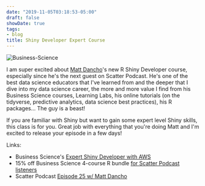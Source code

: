 ```yaml
---
date: "2019-11-05T03:18:53-05:00"
draft: false
showDate: true
tags:
- blog
title: Shiny Developer Expert Course
---
```


![Business-Science](/business-science.jpg)

I am super excited about [Matt Dancho](https://www.linkedin.com/in/mattdancho/)'s new R Shiny Developer course, especially since he's the next guest on Scatter Podcast. He's one of the best data science educators that I've learned from and the deeper that I dive into my data science career, the more and more value I find from his Business Science courses, Learning Labs, his online tutorials (on the tidyverse, predictive analytics, data science best practices), his R packages... The guy is a beast!

If you are familiar with Shiny but want to gain some expert level Shiny skills, this class is for you. Great job with everything that you're doing Matt and I'm excited to release your episode in a few days!

Links:

* Business Science's [Expert Shiny Developer with AWS](https://university.business-science.io/p/expert-shiny-developer-with-aws-course-ds4b-202a-r/)
* 15% off Business Science 4-course R bundle [for Scatter Podcast listeners](https://university.business-science.io/p/4-course-bundle-machine-learning-and-web-applications-r-track-101-102-201-202a/?coupon_code=scatterpodcast)
* Scatter Podcast [Episode 25 w/ Matt Dancho](https://www.javierorraca.com/scatterpodcast/)